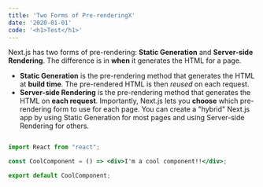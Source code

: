 ```yaml
---
title: 'Two Forms of Pre-renderingX'
date: '2020-01-01'
code: '<h1>Test</h1>'
---
```


Next.js has two forms of pre-rendering: **Static Generation** and **Server-side Rendering**. The difference is in **when** it generates the HTML for a page.

- **Static Generation** is the pre-rendering method that generates the HTML at **build time**. The pre-rendered HTML is then _reused_ on each request.
- **Server-side Rendering** is the pre-rendering method that generates the HTML on **each request**.
Importantly, Next.js lets you **choose** which pre-rendering form to use for each page. You can create a "hybrid" Next.js app by using Static Generation for most pages and using Server-side Rendering for others.

```jsx

import React from "react";

const CoolComponent = () => <div>I'm a cool component!!</div>;

export default CoolComponent;
```

